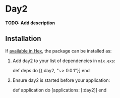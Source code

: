 # Day2

**TODO: Add description**

## Installation

If [available in Hex](https://hex.pm/docs/publish), the package can be installed as:

  1. Add day2 to your list of dependencies in `mix.exs`:

        def deps do
          [{:day2, "~> 0.0.1"}]
        end

  2. Ensure day2 is started before your application:

        def application do
          [applications: [:day2]]
        end

